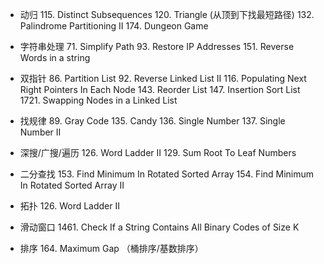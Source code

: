 - 动归
  115. Distinct Subsequences
  120. Triangle (从顶到下找最短路径)
  132. Palindrome Partitioning II
  174. Dungeon Game

- 字符串处理
  71. Simplify Path
  93. Restore IP Addresses
  151. Reverse Words in a string

- 双指针
  86. Partition List
  92. Reverse Linked List II
  116. Populating Next Right Pointers In Each Node
  143. Reorder List
  147. Insertion Sort List
  1721. Swapping Nodes in a Linked List

- 找规律
  89. Gray Code
  135. Candy
  136. Single Number
  137. Single Number II
  
- 深搜/广搜/遍历
  126. Word Ladder II
  129. Sum Root To Leaf Numbers
  
- 二分查找
  153. Find Minimum In Rotated Sorted Array
  154. Find Minimum In Rotated Sorted Array II
  
- 拓扑
  126. Word Ladder II
  
- 滑动窗口
  1461. Check If a String Contains All Binary Codes of Size K

- 排序
  164. Maximum Gap （桶排序/基数排序）